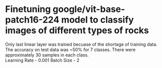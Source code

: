 # Finetuning google/vit-base-patch16-224 model to classify images of different types of rocks
Only last linear layer was trained becuase of the shortage of training data. The accuracy on test data was ~50% for 7 classes. There were approximately 30 samples in each class.  
Learning Rate - 0.001
Batch Size - 2